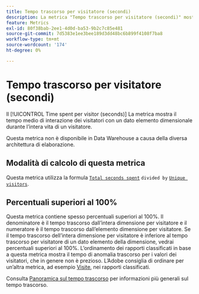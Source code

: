 ```yaml
---
title: Tempo trascorso per visitatore (secondi)
description: La metrica "Tempo trascorso per visitatore (secondi)" mostra il tempo medio in cui i visitatori interagiscono con un dato elemento dimensionale durante l’intera vita di un visitatore.
feature: Metrics
exl-id: 80f38bab-2ee1-4d0d-ba53-9b2c7c85e481
source-git-commit: 7d5383e1ee3bee189d3dd48bc6b899f4108f7ba8
workflow-type: tm+mt
source-wordcount: '174'
ht-degree: 0%

---
```


# Tempo trascorso per visitatore (secondi)

Il [!UICONTROL Time spent per visitor (seconds)] La metrica mostra il tempo medio di interazione dei visitatori con un dato elemento dimensionale durante l’intera vita di un visitatore.

Questa metrica non è disponibile in Data Warehouse a causa della diversa architettura di elaborazione.

## Modalità di calcolo di questa metrica

Questa metrica utilizza la formula [`Total seconds spent`](total-seconds-spent.md) `divided by` [`Unique visitors`](unique-visitors.md).

## Percentuali superiori al 100%

Questa metrica contiene spesso percentuali superiori al 100%. Il denominatore è il tempo trascorso dall’intera dimensione per visitatore e il numeratore è il tempo trascorso dall’elemento dimensione per visitatore. Se il tempo trascorso dell’intera dimensione per visitatore è inferiore al tempo trascorso per visitatore di un dato elemento della dimensione, vedrai percentuali superiori al 100%. L’ordinamento dei rapporti classificati in base a questa metrica mostra il tempo di anomalia trascorso per i valori dei visitatori, che in genere non è prezioso. L’Adobe consiglia di ordinare per un’altra metrica, ad esempio [Visite](visits.md), nei rapporti classificati.

Consulta [Panoramica sul tempo trascorso](time-spent.md) per informazioni più generali sul tempo trascorso.
